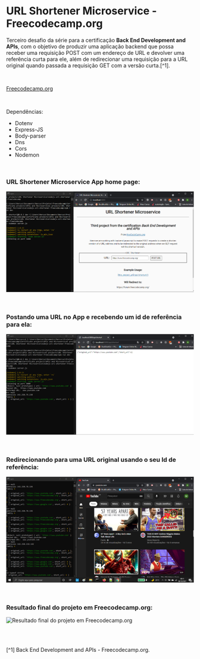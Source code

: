 # URL Shortener Microservice - Freecodecamp.org


Terceiro desafio da série para a certificação **Back End Development and APIs**, com o objetivo de produzir uma aplicação backend que possa receber uma requisição POST com um endereço de URL e devolver uma referência curta para ele, além de redirecionar uma requisição para a URL original quando passada a requisição GET com a versão curta.[^1].

<br />

[Freecodecamp.org](https://www.freecodecamp.org/learn/back-end-development-and-apis/)



<br />


Dependências:

- Dotenv
- Express-JS
- Body-parser
- Dns
- Cors
- Nodemon




<br />

### URL Shortener Microservice App home page:          
![URL Shortener Microservice App home page](/public/images/url-shortener-microservice-home-page.png)



<br />

### Postando uma URL no App e recebendo um id de referência para ela:          
![Postando uma URL no App e recebendo um id de referência para ela](/public/images/posting-a-url-at-the-app.png)



<br />

### Redirecionando para uma URL original usando o seu Id de referência:          
![Redirecionando para uma URL original usando o seu Id de referência](/public/images/redirecting-to-original-url-using-its-id.png)




<br />

### Resultado final do projeto em Freecodecamp.org:               
![Resultado final do projeto em Freecodecamp.org](/public/images/)



<br />





<br />

[^1] Back End Development and APIs - Freecodecamp.org.






